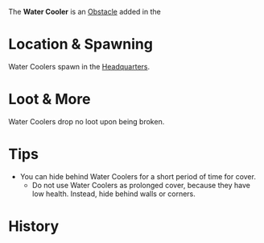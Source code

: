The **Water Cooler** is an [Obstacle](/obstacles) added in the 

# Location & Spawning

Water Coolers spawn in the [Headquarters](/buildings/headquarters).

# Loot & More

Water Coolers drop no loot upon being broken.

# Tips

- You can hide behind Water Coolers for a short period of time for cover.
  - Do not use Water Coolers as prolonged cover, because they have low health. Instead, hide behind walls or corners.

# History
